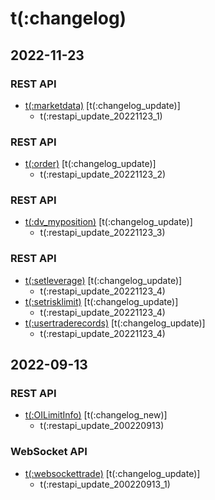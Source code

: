 # t(:changelog)

## 2022-11-23
### REST API
- [t(:marketdata)](#t-marketdata) [t(:changelog_update)]
  - t(:restapi_update_20221123_1)

### REST API
- [t(:order)](#t-order) [t(:changelog_update)]
  - t(:restapi_update_20221123_2)

### REST API
- [t(:dv_myposition)](#t-dv_myposition) [t(:changelog_update)]
  - t(:restapi_update_20221123_3)

### REST API
- [t(:setleverage)](#t-setleverage) [t(:changelog_update)]
  - t(:restapi_update_20221123_4)
- [t(:setrisklimit)](#t-setrisklimit) [t(:changelog_update)]
  - t(:restapi_update_20221123_4)
- [t(:usertraderecords)](#t-usertraderecords) [t(:changelog_update)]
  - t(:restapi_update_20221123_4)

## 2022-09-13
### REST API
- [t(:OILimitInfo)](#t-oilimitinfo) [t(:changelog_new)]
  - t(:restapi_update_200220913)

### WebSocket API
- [t(:websockettrade)](#t-websockettrade) [t(:changelog_update)]
  - t(:restapi_update_200220913_1)
